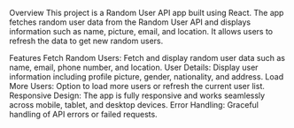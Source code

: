 Overview
This project is a Random User API app built using React. The app fetches random user data from the Random User API and displays information such as name, picture, email, and location. It allows users to refresh the data to get new random users.

Features
Fetch Random Users: Fetch and display random user data such as name, email, phone number, and location.
User Details: Display user information including profile picture, gender, nationality, and address.
Load More Users: Option to load more users or refresh the current user list.
Responsive Design: The app is fully responsive and works seamlessly across mobile, tablet, and desktop devices.
Error Handling: Graceful handling of API errors or failed requests.
